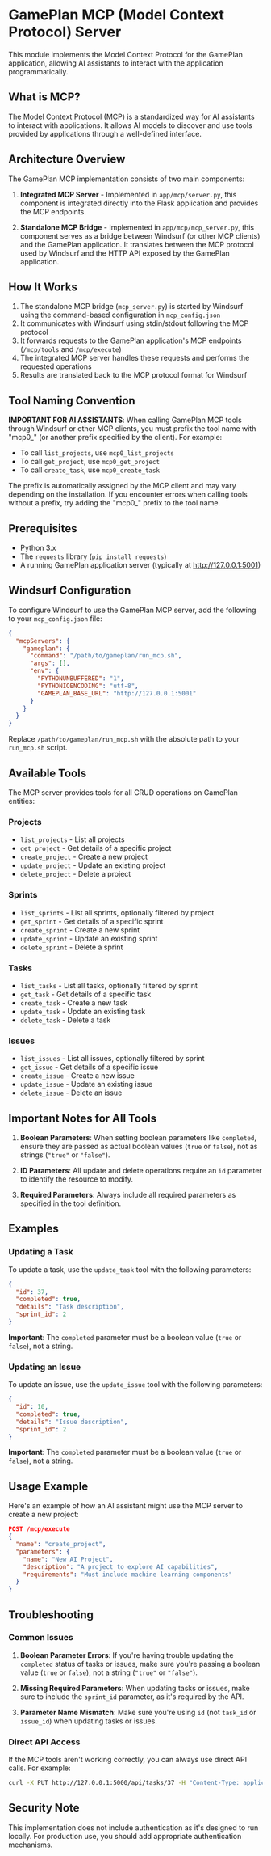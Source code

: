 # GamePlan MCP (Model Context Protocol) Server

This module implements the Model Context Protocol for the GamePlan application, allowing AI assistants to interact with the application programmatically.

## What is MCP?

The Model Context Protocol (MCP) is a standardized way for AI assistants to interact with applications. It allows AI models to discover and use tools provided by applications through a well-defined interface.

## Architecture Overview

The GamePlan MCP implementation consists of two main components:

1. **Integrated MCP Server** - Implemented in `app/mcp/server.py`, this component is integrated directly into the Flask application and provides the MCP endpoints.

2. **Standalone MCP Bridge** - Implemented in `app/mcp/mcp_server.py`, this component serves as a bridge between Windsurf (or other MCP clients) and the GamePlan application. It translates between the MCP protocol used by Windsurf and the HTTP API exposed by the GamePlan application.

## How It Works

1. The standalone MCP bridge (`mcp_server.py`) is started by Windsurf using the command-based configuration in `mcp_config.json`
2. It communicates with Windsurf using stdin/stdout following the MCP protocol
3. It forwards requests to the GamePlan application's MCP endpoints (`/mcp/tools` and `/mcp/execute`)
4. The integrated MCP server handles these requests and performs the requested operations
5. Results are translated back to the MCP protocol format for Windsurf

## Tool Naming Convention

**IMPORTANT FOR AI ASSISTANTS**: When calling GamePlan MCP tools through Windsurf or other MCP clients, you must prefix the tool name with "mcp0_" (or another prefix specified by the client). For example:

- To call `list_projects`, use `mcp0_list_projects`
- To call `get_project`, use `mcp0_get_project`
- To call `create_task`, use `mcp0_create_task`

The prefix is automatically assigned by the MCP client and may vary depending on the installation. If you encounter errors when calling tools without a prefix, try adding the "mcp0_" prefix to the tool name.

## Prerequisites

- Python 3.x
- The `requests` library (`pip install requests`)
- A running GamePlan application server (typically at http://127.0.0.1:5001)

## Windsurf Configuration

To configure Windsurf to use the GamePlan MCP server, add the following to your `mcp_config.json` file:

```json
{
  "mcpServers": {
    "gameplan": {
      "command": "/path/to/gameplan/run_mcp.sh",
      "args": [],
      "env": {
        "PYTHONUNBUFFERED": "1",
        "PYTHONIOENCODING": "utf-8",
        "GAMEPLAN_BASE_URL": "http://127.0.0.1:5001"
      }
    }
  }
}
```

Replace `/path/to/gameplan/run_mcp.sh` with the absolute path to your `run_mcp.sh` script.

## Available Tools

The MCP server provides tools for all CRUD operations on GamePlan entities:

### Projects
- `list_projects` - List all projects
- `get_project` - Get details of a specific project
- `create_project` - Create a new project
- `update_project` - Update an existing project
- `delete_project` - Delete a project

### Sprints
- `list_sprints` - List all sprints, optionally filtered by project
- `get_sprint` - Get details of a specific sprint
- `create_sprint` - Create a new sprint
- `update_sprint` - Update an existing sprint
- `delete_sprint` - Delete a sprint

### Tasks
- `list_tasks` - List all tasks, optionally filtered by sprint
- `get_task` - Get details of a specific task
- `create_task` - Create a new task
- `update_task` - Update an existing task
- `delete_task` - Delete a task

### Issues
- `list_issues` - List all issues, optionally filtered by sprint
- `get_issue` - Get details of a specific issue
- `create_issue` - Create a new issue
- `update_issue` - Update an existing issue
- `delete_issue` - Delete an issue

## Important Notes for All Tools

1. **Boolean Parameters**: When setting boolean parameters like `completed`, ensure they are passed as actual boolean values (`true` or `false`), not as strings (`"true"` or `"false"`).

2. **ID Parameters**: All update and delete operations require an `id` parameter to identify the resource to modify.

3. **Required Parameters**: Always include all required parameters as specified in the tool definition.

## Examples

### Updating a Task

To update a task, use the `update_task` tool with the following parameters:

```json
{
  "id": 37,
  "completed": true,
  "details": "Task description",
  "sprint_id": 2
}
```

**Important**: The `completed` parameter must be a boolean value (`true` or `false`), not a string.

### Updating an Issue

To update an issue, use the `update_issue` tool with the following parameters:

```json
{
  "id": 10,
  "completed": true,
  "details": "Issue description",
  "sprint_id": 2
}
```

**Important**: The `completed` parameter must be a boolean value (`true` or `false`), not a string.

## Usage Example

Here's an example of how an AI assistant might use the MCP server to create a new project:

```json
POST /mcp/execute
{
  "name": "create_project",
  "parameters": {
    "name": "New AI Project",
    "description": "A project to explore AI capabilities",
    "requirements": "Must include machine learning components"
  }
}
```

## Troubleshooting

### Common Issues

1. **Boolean Parameter Errors**: If you're having trouble updating the `completed` status of tasks or issues, make sure you're passing a boolean value (`true` or `false`), not a string (`"true"` or `"false"`).

2. **Missing Required Parameters**: When updating tasks or issues, make sure to include the `sprint_id` parameter, as it's required by the API.

3. **Parameter Name Mismatch**: Make sure you're using `id` (not `task_id` or `issue_id`) when updating tasks or issues.

### Direct API Access

If the MCP tools aren't working correctly, you can always use direct API calls. For example:

```bash
curl -X PUT http://127.0.0.1:5000/api/tasks/37 -H "Content-Type: application/json" -d '{"completed": true, "details": "Task description", "sprint_id": 2}'
```

## Security Note

This implementation does not include authentication as it's designed to run locally. For production use, you should add appropriate authentication mechanisms.
